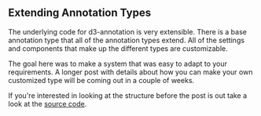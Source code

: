 ## Extending Annotation Types

The underlying code for d3-annotation is very extensible. There is a base annotation type that all of the annotation types extend. All of the settings and components that make up the different types are customizable. 

The goal here was to make a system that was easy to adapt to your requirements. A longer post with details about how you can make your own customized type will be coming out in a couple of weeks. 

If you're interested in looking at the structure before the post is out take a look at the [source code](https://github.com/susielu/d3-annotation/tree/master/src). 